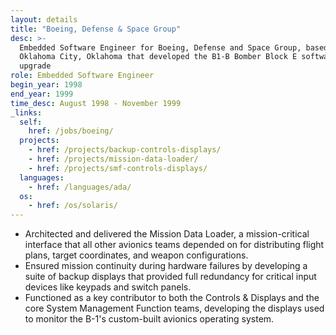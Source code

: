 ```yaml
---
layout: details
title: "Boeing, Defense & Space Group"
desc: >-
  Embedded Software Engineer for Boeing, Defense and Space Group, based in
  Oklahoma City, Oklahoma that developed the B1-B Bomber Block E software
  upgrade
role: Embedded Software Engineer
begin_year: 1998
end_year: 1999
time_desc: August 1998 - November 1999
_links:
  self:
    href: /jobs/boeing/
  projects:
    - href: /projects/backup-controls-displays/
    - href: /projects/mission-data-loader/
    - href: /projects/smf-controls-displays/
  languages:
    - href: /languages/ada/
  os:
    - href: /os/solaris/
---
```


- Architected and delivered the Mission Data Loader, a mission-critical interface that all other avionics teams depended on for distributing flight plans, target coordinates, and weapon configurations.
- Ensured mission continuity during hardware failures by developing a suite of backup displays that provided full redundancy for critical input devices like keypads and switch panels.
- Functioned as a key contributor to both the Controls & Displays and the core System Management Function teams, developing the displays used to monitor the B-1's custom-built avionics operating system.
